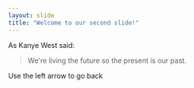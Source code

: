 ```yaml
---
layout: slide
title: "Welcome to our second slide!"
---
```

As Kanye West said:

> We're living the future so
> the present is our past.

Use the left arrow to go back
